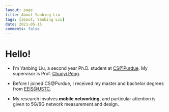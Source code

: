 ```yaml
---
layout: page
title: About Yanbing Liu
tags: [about, Yanbing Liu]
date: 2021-05-15
comments: false
---
```


# Hello!
* I’m Yanbing Liu, a second year Ph.D. student at <a href="https://www.cs.purdue.edu/" target="_blank">CS@Purdue</a>. My supervisor is Prof. <a href="https://www.cs.purdue.edu/homes/chunyi/" target="_blank">Chunyi Peng</a>.

* Before I joined CS@Purdue, I received my master and bachelor degrees from <a href="https://eeis.ustc.edu.cn/" target="_blank">EEIS@USTC</a>.

* My research involves <b>mobile networking</b>, and particular attention is given to 5G/6G network measurement and design.
